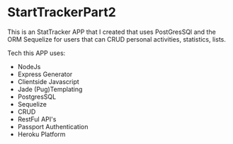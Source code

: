 # StartTrackerPart2
This is an StatTracker APP that I created that uses PostGresSQl and the ORM Sequelize for users that can CRUD personal activities, statistics, lists. 


Tech this APP uses:
  - NodeJs
  - Express Generator
  - Clientside Javascript
  - Jade (Pug)Templating
  - PostgresSQL
  - Sequelize
  - CRUD
  - RestFul API's
  - Passport Authentication
  - Heroku Platform
